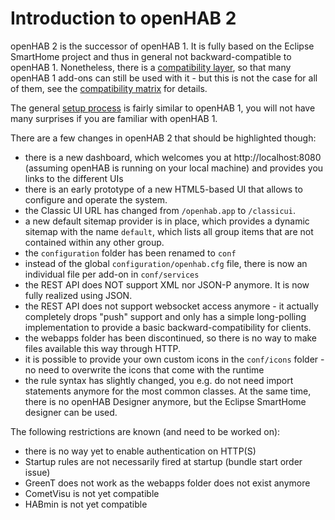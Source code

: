 # Introduction to openHAB 2

openHAB 2 is the successor of openHAB 1. It is fully based on the Eclipse SmartHome project and thus in general not backward-compatible to openHAB 1.
Nonetheless, there is a [compatibility layer](compatibilitylayer.md), so that many openHAB 1 add-ons can still be used with it - but this is not the case for all of them, see the [compatibility matrix](compatibility.md) for details.

The general [setup process](runtime.md) is fairly similar to openHAB 1, you will not have many surprises if you are familiar with openHAB 1.

There are a few changes in openHAB 2 that should be highlighted though:
 - there is a new dashboard, which welcomes you at http://localhost:8080 (assuming openHAB is running on your local machine) and provides you links to the different UIs
 - there is an early prototype of a new HTML5-based UI that allows to configure and operate the system.
 - the Classic UI URL has changed from `/openhab.app` to `/classicui`.
 - a new default sitemap provider is in place, which provides a dynamic sitemap with the name `default`, which lists all group items that are not contained within any other group.
 - the `configuration` folder has been renamed to `conf`
 - instead of the global `configuration/openhab.cfg` file, there is now an individual file per add-on in `conf/services`
 - the REST API does NOT support XML nor JSON-P anymore. It is now fully realized using JSON.
 - the REST API does not support websocket access anymore - it actually completely drops "push" support and only has a simple long-polling implementation to provide a basic backward-compatibility for clients. 
 - the webapps folder has been discontinued, so there is no way to make files available this way through HTTP.
 - it is possible to provide your own custom icons in the `conf/icons` folder - no need to overwrite the icons that come with the runtime
 - the rule syntax has slightly changed, you e.g. do not need import statements anymore for the most common classes. At the same time, there is no openHAB Designer anymore, but the Eclipse SmartHome designer can be used. 
 
The following restrictions are known (and need to be worked on):
  - there is no way yet to enable authentication on HTTP(S)
  - Startup rules are not necessarily fired at startup (bundle start order issue)
  - GreenT does not work as the webapps folder does not exist anymore
  - CometVisu is not yet compatible
  - HABmin is not yet compatible
 